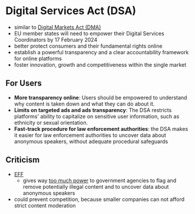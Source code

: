 # Digital Services Act (DSA)

- similar to [Digital Markets Act (DMA)](Digital%20Markets%20Act%20(DMA).md)
- EU member states will need to empower their Digital Services Coordinators by 17 February 2024
- better protect consumers and their fundamental rights online
- establish a powerful transparency and a clear accountability framework for online platforms
- foster innovation, growth and competitiveness within the single market

## For Users

- **More transparency online**: Users should be empowered to understand why content is taken down and what they can do about it.
- **Limits on targeted ads and ads transparency**: The DSA restricts platforms' ability to capitalize on sensitive user information, such as ethnicity or sexual orientation.
- **Fast-track procedure for law enforcement authorities**: the DSA makes it easier for law enforcement authorities to uncover data about anonymous speakers, without adequate procedural safeguards


## Criticism

- [EFF](https://www.eff.org/pages/adoption-dsadma-notre-analyse)
	- gives way [too much power](https://www.eff.org/deeplinks/2022/02/enforcement-overreach-could-turn-out-be-real-problem-eus-digital-services-act) to government agencies to flag and remove potentially illegal content and to uncover data about anonymous speakers
- could prevent competition, because smaller companies can not afford strict content moderation